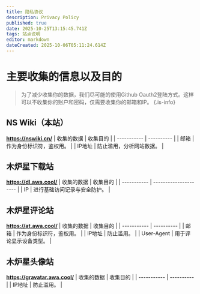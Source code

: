 ```yaml
---
title: 隐私协议
description: Privacy Policy
published: true
date: 2025-10-25T13:15:45.741Z
tags: 站点说明
editor: markdown
dateCreated: 2025-10-06T05:11:24.614Z
---
```


# 主要收集的信息以及目的

> 为了减少收集你的数据，我们尽可能的使用Github Oauth2登陆方式。这样可以不收集你的账户和密码，仅需要收集你的邮箱和IP。
{.is-info}

## NS Wiki（本站）
**https://nswiki.cn/**
| 收集的数据 | 收集目的 |
| ----------- | ---------- |
| 邮箱    | 作为身份标识符，鉴权用。 |
| IP地址  | 防止滥用，分析网站数据。 |

## 木炉星下载站
**https://dl.awa.cool/**
| 收集的数据 | 收集目的 |
| ----------- | --------------------- |
| IP          | 进行基础访问记录与安全防护。 |

## 木炉星评论站
**https://at.awa.cool/**
| 收集的数据 | 收集目的 |
| ----------- | ---------- |
| 邮箱         | 作为身份标识符，鉴权用。 |
| IP地址       | 防止滥用。 |
| User-Agent  | 用于评论显示设备类型。 |

## 木炉星头像站
**https://gravatar.awa.cool/**
| 收集的数据 | 收集目的 |
| ----------- | ---------- |
| IP地址       | 防止滥用。 |